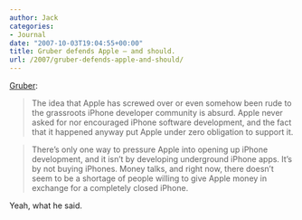 ```yaml
---
author: Jack
categories:
- Journal
date: "2007-10-03T19:04:55+00:00"
title: Gruber defends Apple – and should.
url: /2007/gruber-defends-apple-and-should/
---
```


[Gruber][1]: 

> The idea that Apple has screwed over or even somehow been rude to the grassroots iPhone developer community is absurd. Apple never asked for nor encouraged iPhone software development, and the fact that it happened anyway put Apple under zero obligation to support it.

  
> 

> There’s only one way to pressure Apple into opening up iPhone development, and it isn’t by developing underground iPhone apps. It’s by not buying iPhones. Money talks, and right now, there doesn’t seem to be a shortage of people willing to give Apple money in exchange for a completely closed iPhone.

  
> 

Yeah, what he said.

 [1]: http://daringfireball.net/2007/10/forever_is_a_long_time